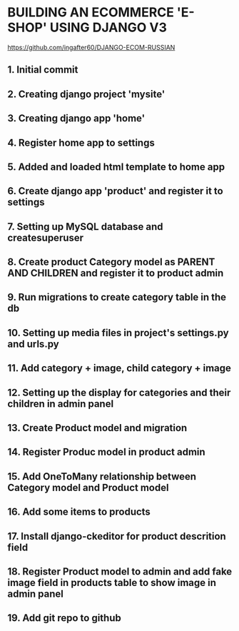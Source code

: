 # BUILDING AN ECOMMERCE 'E-SHOP' USING DJANGO V3
https://github.com/ingafter60/DJANGO-ECOM-RUSSIAN

## 1. Initial commit

## 2. Creating django project 'mysite' 

## 3. Creating django app 'home' 

## 4. Register home app to settings

## 5. Added and loaded html template to home app

## 6. Create django app 'product' and register it to settings 

## 7. Setting up MySQL database and createsuperuser

## 8. Create product Category model as PARENT AND CHILDREN and register it to product admin

## 9. Run migrations to create category table in the db 

## 10. Setting up media files in project's settings.py and urls.py

## 11. Add category + image, child category + image

## 12. Setting up the display for categories and their children in admin panel

## 13. Create Product model and migration

## 14. Register Produc model in product admin

## 15. Add OneToMany relationship between Category model and Product model

## 16. Add some items to products

## 17. Install django-ckeditor for product descrition field

## 18. Register Product model to admin and add fake image field in products table to show image in admin panel

## 19. Add git repo to github